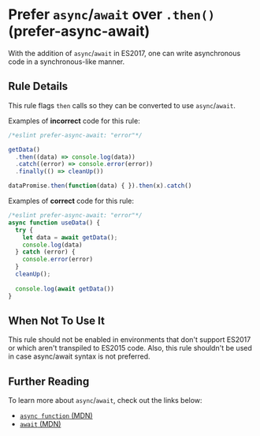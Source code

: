 # Prefer `async`/`await` over `.then()` (prefer-async-await)

With the addition of `async`/`await` in ES2017, one can write asynchronous code
in a synchronous-like manner.

## Rule Details

This rule flags `then` calls so they can be converted to use `async`/`await`.

Examples of **incorrect** code for this rule:

```js
/*eslint prefer-async-await: "error"*/

getData()
  .then((data) => console.log(data))
  .catch((error) => console.error(error))
  .finally(() => cleanUp())

dataPromise.then(function(data) { }).then(x).catch()
```

Examples of **correct** code for this rule:

```js
/*eslint prefer-async-await: "error"*/
async function useData() {
  try {
    let data = await getData();
    console.log(data)
  } catch (error) {
    console.error(error)
  }
  cleanUp();
    
  console.log(await getData())
}
```

## When Not To Use It

This rule should not be enabled in environments that don't support ES2017 or which aren't transpiled to ES2015 code.
Also, this rule shouldn't be used in case async/await syntax is not preferred.

## Further Reading

To learn more about `async`/`await`, check out the links below:

- [`async function` (MDN)](https://developer.mozilla.org/en-US/docs/Web/JavaScript/Reference/Statements/async_function)
- [`await` (MDN)](https://developer.mozilla.org/en-US/docs/Web/JavaScript/Reference/Operators/await)
